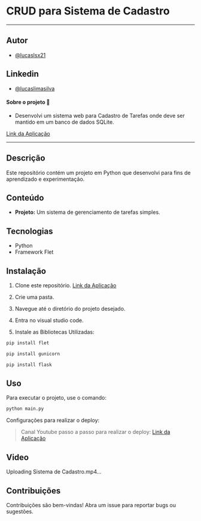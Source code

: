 
# CRUD para Sistema de Cadastro
---


## Autor
- [@lucaslsx21](https://github.com/lucaslsx21)

## Linkedin
- [@lucaslimasilva](https://www.linkedin.com/in/lucaslimasilva-dev/)

#### Sobre o projeto 📄

- Desenvolvi um sistema web para Cadastro de Tarefas onde deve ser mantido em um banco de dados SQLite. 


[Link da Aplicação](https://sistema-cadastro-ohht.onrender.com/)

--------------------------------

## Descrição

Este repositório contém um projeto em Python que desenvolvi para fins de aprendizado e experimentação. 

## Conteúdo

* **Projeto:**  Um sistema de gerenciamento de tarefas simples.

## Tecnologias

* Python
* Framework Flet

## Instalação

1. Clone este repositório.
[Link da Aplicação](https://github.com/lucaslsx21/sistema-cadastro)

2. Crie uma pasta.

3. Navegue até o diretório do projeto desejado.

4. Entra no visual studio code.

5. Instale as Bibliotecas Utilizadas:
```python
pip install flet
```

```python
pip install gunicorn
```

```python
pip install flask
```

## Uso

Para executar o projeto, use o comando: 
```python
python main.py
```

Configurações para realizar o deploy:
> Canal Youtube passo a passo para realizar o deploy:
[Link da Aplicação](https://www.youtube.com/watch?v=e6VTLG9wnSQ&t=1047s)

## Video
Uploading Sistema de Cadastro.mp4…

## Contribuições

Contribuições são bem-vindas! Abra um issue para reportar bugs ou sugestões. 
